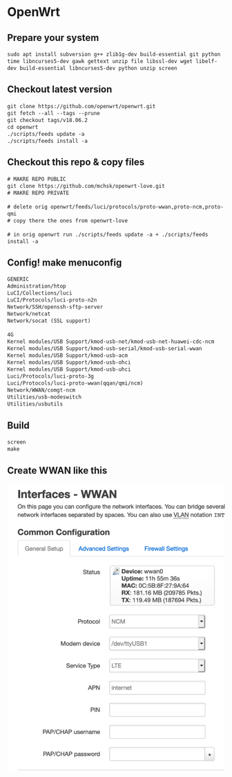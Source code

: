 # OpenWrt

## Prepare your system
```
sudo apt install subversion g++ zlib1g-dev build-essential git python time libncurses5-dev gawk gettext unzip file libssl-dev wget libelf-dev build-essential libncurses5-dev python unzip screen
```

## Checkout latest version
```
git clone https://github.com/openwrt/openwrt.git
git fetch --all --tags --prune
git checkout tags/v18.06.2
cd openwrt
./scripts/feeds update -a
./scripts/feeds install -a
```

## Checkout this repo & copy files
```
# MAKRE REPO PUBLIC
git clone https://github.com/mchsk/openwrt-love.git
# MAKRE REPO PRIVATE

# delete orig openwrt/feeds/luci/protocols/proto-wwan,proto-ncm,proto-qmi
# copy there the ones from openwrt-love

# in orig openwrt run ./scripts/feeds update -a + ./scripts/feeds install -a
```

## Config! make menuconfig
```
GENERIC
Administration/htop
LuCI/Collections/luci
LuCI/Protocols/luci-proto-n2n
Network/SSH/openssh-sftp-server
Network/netcat
Network/socat (SSL support)

4G
Kernel modules/USB Support/kmod-usb-net/kmod-usb-net-huawei-cdc-ncm
Kernel modules/USB Support/kmod-usb-serial/kmod-usb-serial-wwan
Kernel modules/USB Support/kmod-usb-acm
Kernel modules/USB Support/kmod-usb-ohci
Kernel modules/USB Support/kmod-usb-uhci
Luci/Protocols/luci-proto-3g
Luci/Protocols/luci-proto-wwan(qqan/qmi/ncm)
Network/WWAN/comgt-ncm
Utilities/usb-modeswitch
Utilities/usbutils
```

## Build
```
screen
make
```

## Create WWAN like this
![wwan](https://github.com/mchsk/openwrt-love/raw/master/img/wwan.png "wwan")

